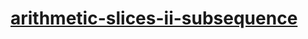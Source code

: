 # [arithmetic-slices-ii-subsequence](https://leetcode-cn.com/problems/arithmetic-slices-ii-subsequence)
